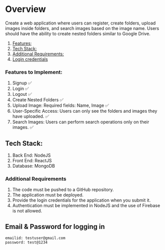 
# Overview
Create a web application where users can register, create folders, upload images inside folders, and search images based on the image name. Users should have the ability to create nested folders similar to Google Drive.
1. [Features;](#features-to-implement)
2. [Tech Stack:](#tech-stack)
3. [Additional Requirements:](#additional-requirements)
4. [Login credentials ](#email--password-for-logging-in)


### Features to Implement:
1. Signup ✅
2. Login ✅
3. Logout ✅
4. Create Nested Folders ✅
5. Upload Image: Required fields: Name, Image ✅
6. User-Specific Access: Users can only see the folders and images they have uploaded. ✅
7. Search Images: Users can perform search operations only on their images. ✅

## Tech Stack:
1. Back End: NodeJS
2. Front End: ReactJS
3. Database: MongoDB

### Additional Requirements
1. The code must be pushed to a GitHub repository.
2. The application must be deployed.
3. Provide the login credentials for the application when you submit it.
4. Authentication must be implemented in NodeJS and the use of Firebase is not allowed.

## Email & Password for logging in
```env
emailid: testuser@gmail.com
password: test@1234
```
